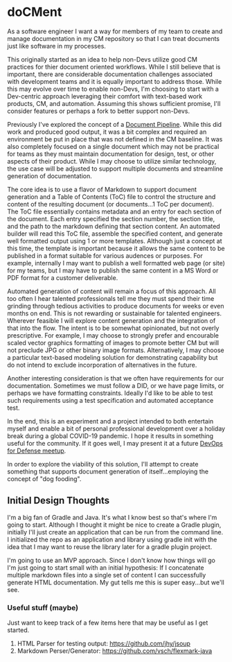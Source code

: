 # doCMent
As a software engineer I want a way for members of my team to create and manage documentation in my CM repository so that I can treat documents just like software in my processes.

This originally started as an idea to help non-Devs utilize good CM practices for thier document oriented workflows.  While I still believe that is important, there are considerable documentation challenges associated with development teams and it is equally important to address those.  While this may evolve over time to enable non-Devs, I'm choosing to start with a Dev-centric approach leveraging their comfort with text-based work products, CM, and automation.  Assuming this shows sufficient promise, I'll consider features or perhaps a fork to better support non-Devs.

Previously I've explored the concept of a [Document Pipeline](https://github.com/jondavid-black/Doc_Pipeline).  While this did work and produced good output, it was a bit complex and required an environment be put in place that was not defined in the CM baseline.  It was also completely focused on a single document which may not be practical for teams as they must maintain documentation for design, test, or other aspects of their product.  While I may choose to utilize similar technology, the use case will be adjusted to support multiple documents and streamline generation of documentation.

The core idea is to use a flavor of Markdown to support document generation and a Table of Contents (ToC) file to control the structure and content of the resulting document (or documents...1 ToC per document).  The ToC file essentially contains metadata and an entry for each section of the document.  Each entry specified the section number, the section title, and the path to the markdown defining that section content.  An automated builder will read this ToC file, assemble the specified content, and generate well formatted output using 1 or more templates.  Although just a concept at this time, the template is important because it allows the same content to be published in a format suitable for various audences or purposes.  For example, internally I may want to publish a well formatted web page (or site) for my teams, but I may have to publish the same content in a MS Word or PDF format for a customer deliverable.

Automated generation of content will remain a focus of this approach.  All too often I hear talented professionals tell me they must spend their time grinding through tedious activities to produce documents for weeks or even months on end.  This is not rewarding or sustainable for talented engineers.  Wherever feasible I will explore content generation and the integration of that into the flow.  The intent is to be somewhat opinionated, but not overly prescriptive.  For example, I may choose to strongly prefer and encourable scaled vector graphics formatting of images to promote better CM but will not preclude JPG or other binary image formats.  Alternatively, I may choose a particular text-based modeling solution for demonstrating capability but do not intend to exclude incorporation of alternatives in the future.

Another interesting consideration is that we often have requirements for our documentation.  Sometimes we must follow a DID, or we have page limits, or perhaps we have formatting constraints.  Ideally I'd like to be able to test such requirements using a test specification and automated acceptance test.

In the end, this is an experiment and a project intended to both entertain myself and enable a bit of personal professional development over a holiday break during a global COVID-19 pandemic.  I hope it results in something useful for the community.  If it goes well, I may present it at a future [DevOps for Defense meetup](https://devopsfordefense.org).

In order to explore the viability of this solution, I'll attempt to create something that supports document generation of itself...employing the concept of "dog fooding".  

## Initial Design Thoughts
I'm a big fan of Gradle and Java.  It's what I know best so that's where I'm going to start.  Although I thought it might be nice to create a Gradle plugin, initially I'll just create an application that can be run from the command line.  I initialized the repo as an application and library using gradle init with the idea that I may want to reuse the library later for a gradle plugin project.

I'm going to use an MVP approach.  Since I don't know how things will go I'm just going to start small with an initial hypothesis:  If I concatenate multiple markdown files into a single set of content I can successfully generate HTML documentation.  My gut tells me this is super easy...but we'll see.

### Useful stuff (maybe)
Just want to keep track of a few items here that may be useful as I get started.
1. HTML Parser for testing output:  https://github.com/jhy/jsoup
1. Markdown Perser/Generator:  https://github.com/vsch/flexmark-java
